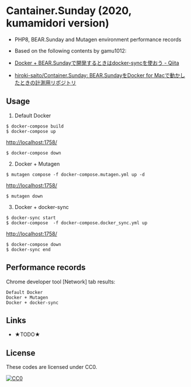 # Cantainer.Sunday (2020, kumamidori version)

- PHP8, BEAR.Sunday and Mutagen environment performance records
- Based on the following contents by gamu1012:

- [Docker \+ BEAR\.Sundayで開発するときはdocker\-syncを使おう \- Qiita](https://qiita.com/gamu1012/items/a66781f9d25bfe4e9c3f)
- [hiroki\-saito/Container\.Sunday: BEAR\.SundayをDocker for Macで動かしたときの計測用リポジトリ](https://github.com/hiroki-saito/Container.Sunday)

## Usage

1. Default Docker

```
$ docker-compose build
$ docker-compose up
```

[http://localhost:1758/](http://localhost:1758/)

```
$ docker-compose down
```

2. Docker + Mutagen

```
$ mutagen compose -f docker-compose.mutagen.yml up -d
```

[http://localhost:1758/](http://localhost:1758/)

```
$ mutagen down
```

3. Docker + docker-sync

```
$ docker-sync start
$ docker-compose  -f docker-compose.docker_sync.yml up
```

[http://localhost:1758/](http://localhost:1758/)

```
$ docker-compose down
$ docker-sync end
```

## Performance records

Chrome developer tool [Network] tab results:

```
Default Docker         
Docker + Mutagen      
Docker + docker-sync
```

## Links

- ★TODO★

## License

These codes are licensed under CC0.

[![CC0](http://i.creativecommons.org/p/zero/1.0/88x31.png "CC0")](http://creativecommons.org/publicdomain/zero/1.0/deed.ja)
